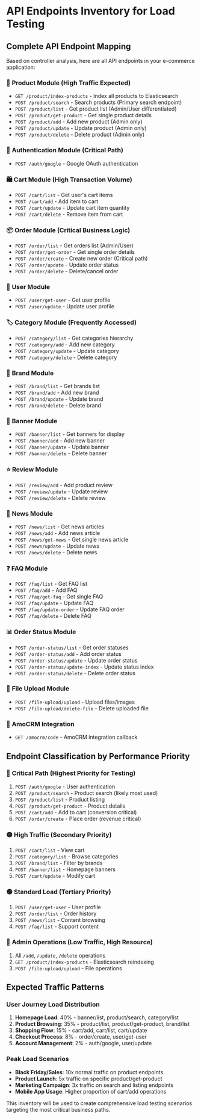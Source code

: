 # API Endpoints Inventory for Load Testing

## Complete API Endpoint Mapping

Based on controller analysis, here are all API endpoints in your e-commerce application:

### 🛒 **Product Module** (High Traffic Expected)
- `GET /product/index-products` - Index all products to Elasticsearch
- `POST /product/search` - Search products (Primary search endpoint)
- `POST /product/list` - Get product list (Admin/User differentiated)
- `POST /product/get-product` - Get single product details
- `POST /product/add` - Add new product (Admin only)
- `POST /product/update` - Update product (Admin only)
- `POST /product/delete` - Delete product (Admin only)

### 🔐 **Authentication Module** (Critical Path)
- `POST /auth/google` - Google OAuth authentication

### 🛍️ **Cart Module** (High Transaction Volume)
- `POST /cart/list` - Get user's cart items
- `POST /cart/add` - Add item to cart
- `POST /cart/update` - Update cart item quantity
- `POST /cart/delete` - Remove item from cart

### 📦 **Order Module** (Critical Business Logic)
- `POST /order/list` - Get orders list (Admin/User)
- `POST /order/get-order` - Get single order details
- `POST /order/create` - Create new order (Critical path)
- `POST /order/update` - Update order status
- `POST /order/delete` - Delete/cancel order

### 👤 **User Module**
- `POST /user/get-user` - Get user profile
- `POST /user/update` - Update user profile

### 🏷️ **Category Module** (Frequently Accessed)
- `POST /category/list` - Get categories hierarchy
- `POST /category/add` - Add new category
- `POST /category/update` - Update category
- `POST /category/delete` - Delete category

### 🏢 **Brand Module**
- `POST /brand/list` - Get brands list
- `POST /brand/add` - Add new brand
- `POST /brand/update` - Update brand
- `POST /brand/delete` - Delete brand

### 🎯 **Banner Module**
- `POST /banner/list` - Get banners for display
- `POST /banner/add` - Add new banner
- `POST /banner/update` - Update banner
- `POST /banner/delete` - Delete banner

### ⭐ **Review Module**
- `POST /review/add` - Add product review
- `POST /review/update` - Update review
- `POST /review/delete` - Delete review

### 📰 **News Module**
- `POST /news/list` - Get news articles
- `POST /news/add` - Add news article
- `POST /news/get-news` - Get single news article
- `POST /news/update` - Update news
- `POST /news/delete` - Delete news

### ❓ **FAQ Module**
- `POST /faq/list` - Get FAQ list
- `POST /faq/add` - Add FAQ
- `POST /faq/get-faq` - Get single FAQ
- `POST /faq/update` - Update FAQ
- `POST /faq/update-order` - Update FAQ order
- `POST /faq/delete` - Delete FAQ

### 📊 **Order Status Module**
- `POST /order-status/list` - Get order statuses
- `POST /order-status/add` - Add order status
- `POST /order-status/update` - Update order status
- `POST /order-status/update-index` - Update status index
- `POST /order-status/delete` - Delete order status

### 📁 **File Upload Module**
- `POST /file-upload/upload` - Upload files/images
- `POST /file-upload/delete-file` - Delete uploaded file

### 🔗 **AmoCRM Integration**
- `GET /amocrm/code` - AmoCRM integration callback

## Endpoint Classification by Performance Priority

### 🔴 **Critical Path (Highest Priority for Testing)**
1. `POST /auth/google` - User authentication
2. `POST /product/search` - Product search (likely most used)
3. `POST /product/list` - Product listing
4. `POST /product/get-product` - Product details
5. `POST /cart/add` - Add to cart (conversion critical)
6. `POST /order/create` - Place order (revenue critical)

### 🟡 **High Traffic (Secondary Priority)**
1. `POST /cart/list` - View cart
2. `POST /category/list` - Browse categories
3. `POST /brand/list` - Filter by brands
4. `POST /banner/list` - Homepage banners
5. `POST /cart/update` - Modify cart

### 🟢 **Standard Load (Tertiary Priority)**
1. `POST /user/get-user` - User profile
2. `POST /order/list` - Order history
3. `POST /news/list` - Content browsing
4. `POST /faq/list` - Support content

### 🔵 **Admin Operations (Low Traffic, High Resource)**
1. All `/add`, `/update`, `/delete` operations
2. `GET /product/index-products` - Elasticsearch reindexing
3. `POST /file-upload/upload` - File operations

## Expected Traffic Patterns

### **User Journey Load Distribution**
1. **Homepage Load**: 40% - banner/list, product/search, category/list
2. **Product Browsing**: 35% - product/list, product/get-product, brand/list
3. **Shopping Flow**: 15% - cart/add, cart/list, cart/update
4. **Checkout Process**: 8% - order/create, user/get-user
5. **Account Management**: 2% - auth/google, user/update

### **Peak Load Scenarios**
- **Black Friday/Sales**: 10x normal traffic on product endpoints
- **Product Launch**: 5x traffic on specific product/get-product
- **Marketing Campaign**: 3x traffic on search and listing endpoints
- **Mobile App Usage**: Higher proportion of cart/add operations

This inventory will be used to create comprehensive load testing scenarios targeting the most critical business paths.
